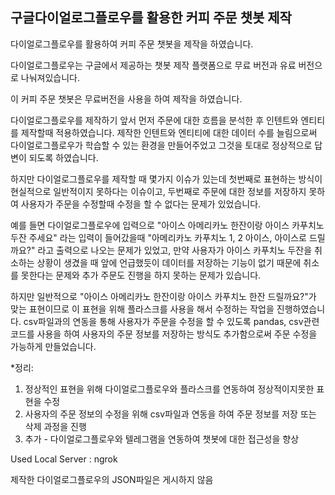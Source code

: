 구글다이얼로그플로우를 활용한 커피 주문 챗봇 제작
--------------------------------------------------------------------



다이얼로그플로우를 활용하여 커피 주문 챗봇을 제작을 하였습니다.

다이얼로그플로우는 구글에서 제공하는 챗봇 제작 플랫폼으로 무료 버전과 유료 버전으로 나눠져있습니다.

이 커피 주문 챗봇은 무료버전을 사용을 하여 제작을 하였습니다.

다이얼로그플로우를 제작하기 앞서 먼저 주문에 대한 흐름을 분석한 후 인텐트와 엔티티를 제작할때 적용하였습니다. 제작한 인텐트와 엔티티에 대한 데이터 수를 늘림으로써 다이얼로그플로우가 학습할 수 있는 환경을 만들어주었고 그것을 토대로 정상적으로 답변이 되도록 하였습니다.

하지만 다이얼로그플로우를 제작할 때 몇가지 이슈가 있는데 첫번째로 표현하는 방식이 현실적으로 일반적이지 못하다는 이슈이고, 두번째로 주문에 대한 정보를 저장하지 못하여 사용자가 주문을 수정할때 수정을 할 수 없다는 문제가 있었습니다.

예를 들면 다이얼로그플로우에 입력으로 "아이스 아메리카노 한잔이랑 아이스 카푸치노 두잔 주세요" 라는 입력이 들어갔을때 "아메리카노 카푸치노 1, 2 아이스, 아이스로   드릴까요?" 라고 출력으로 나오는 문제가 있었고, 만약 사용자가 아이스 카푸치노 두잔을 취소하는 상황이 생겼을 때 앞에 언급했듯이 데이터를 저장하는 기능이 없기 때문에 취소를 못한다는 문제와 추가 주문도 진행을 하지 못하는 문제가 있습니다.

  하지만 일반적으로 "아이스 아메리카노 한잔이랑 아이스 카푸치노 한잔 드릴까요?"가 맞는 표현이므로 이 표현을 위해 플라스크를 사용을 해서 수정하는 작업을 진행하였습니다. csv파일과의 연동을 통해 사용자가 주문을 수정을 할 수 있도록 pandas, csv관련 코드를 사용을 하여 사용자의 주문 정보를 저장하는 방식도 추가함으로써 주문 수정을 가능하게 만들었습니다. 


*정리:
1. 정상적인 표현을 위해 다이얼로그플로우와 플라스크를 연동하여 정상적이지못한 표현을 수정
2. 사용자의 주문 정보의 수정을 위해 csv파일과 연동을 하여 주문 정보를 저장 또는 삭제 과정을 진행
3. 추가 - 다이얼로그플로우와 텔레그램을 연동하여 챗봇에 대한 접근성을 향상


Used Local Server : ngrok

제작한 다이얼로그플로우의 JSON파일은 게시하지 않음
